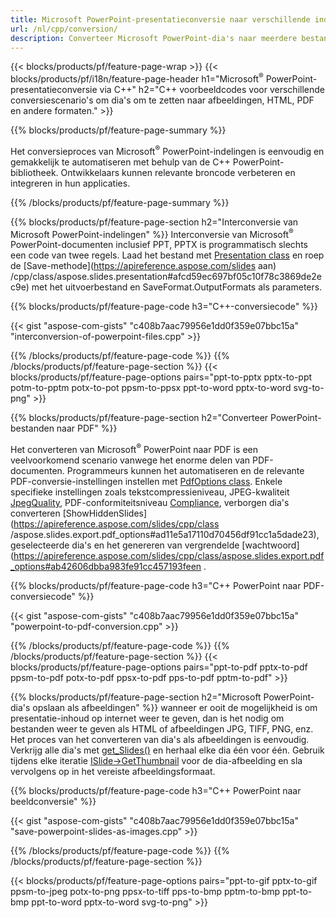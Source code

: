 ```yaml
---
title: Microsoft PowerPoint-presentatieconversie naar verschillende indelingen met C++
url: /nl/cpp/conversion/
description: Converteer Microsoft PowerPoint-dia's naar meerdere bestanden, waaronder HTML-, PDF- en afbeeldingsindelingen binnen op C++ gebaseerde toepassingen.
---
```


{{< blocks/products/pf/feature-page-wrap >}}
{{< blocks/products/pf/i18n/feature-page-header h1="Microsoft<sup>®</sup> PowerPoint-presentatieconversie via C++" h2="C++ voorbeeldcodes voor verschillende conversiescenario's om dia's om te zetten naar afbeeldingen, HTML, PDF en andere formaten." >}}

{{% blocks/products/pf/feature-page-summary %}}

Het conversieproces van Microsoft<sup>®</sup> PowerPoint-indelingen is eenvoudig en gemakkelijk te automatiseren met behulp van de C++ PowerPoint-bibliotheek. Ontwikkelaars kunnen relevante broncode verbeteren en integreren in hun applicaties. 

{{% /blocks/products/pf/feature-page-summary  %}}

{{% blocks/products/pf/feature-page-section  h2="Interconversie van Microsoft PowerPoint-indelingen" %}}
Interconversie van Microsoft<sup>®</sup> PowerPoint-documenten inclusief PPT, PPTX is programmatisch slechts een code van twee regels. Laad het bestand met [Presentation class](https://apireference.aspose.com/slides/cpp/class/aspose.slides.presentation) en roep de [Save-methode](https://apireference.aspose.com/slides aan) /cpp/class/aspose.slides.presentation#afcd59ec697bf05c10f78c3869de2ec9e) met het uitvoerbestand en SaveFormat.OutputFormats als parameters.

{{% blocks/products/pf/feature-page-code h3="C++-conversiecode" %}}

{{< gist "aspose-com-gists" "c408b7aac79956e1dd0f359e07bbc15a" "interconversion-of-powerpoint-files.cpp" >}}


{{% /blocks/products/pf/feature-page-code  %}}
{{% /blocks/products/pf/feature-page-section %}}
{{< blocks/products/pf/feature-page-options pairs="ppt-to-pptx pptx-to-ppt potm-to-pptm potx-to-pot ppsm-to-ppsx ppt-to-word pptx-to-word svg-to-png" >}}


{{% blocks/products/pf/feature-page-section  h2="Converteer PowerPoint-bestanden naar PDF" %}}

Het converteren van Microsoft<sup>®</sup> PowerPoint naar PDF is een veelvoorkomend scenario vanwege het enorme delen van PDF-documenten. Programmeurs kunnen het automatiseren en de relevante PDF-conversie-instellingen instellen met [PdfOptions class](https://apireference.aspose.com/slides/cpp/class/aspose.slides.export.pdf_options). Enkele specifieke instellingen zoals tekstcompressieniveau, JPEG-kwaliteit [JpegQuality](https://apireference.aspose.com/slides/cpp/class/aspose.slides.export.pdf_options#a6bbf3bd303430757aa85ac9e3d184861), PDF-conformiteitsniveau [Compliance](https://apireference.aspose.com/slides/cpp/class/aspose.slides.export.pdf_options#aa9dfc92dd22455248ac171c24876cb8f), verborgen dia's converteren [ShowHiddenSlides](https://apireference.aspose.com/slides/cpp/class /aspose.slides.export.pdf_options#ad11e5a17110d70456df91cc1a5dade23), geselecteerde dia's en het genereren van vergrendelde [wachtwoord](https://apireference.aspose.com/slides/cpp/class/aspose.slides.export.pdf_options#ab42606dbba983fe91cc457193feen .

{{% blocks/products/pf/feature-page-code h3="C++ PowerPoint naar PDF-conversiecode" %}}

{{< gist "aspose-com-gists" "c408b7aac79956e1dd0f359e07bbc15a" "powerpoint-to-pdf-conversion.cpp" >}}

{{% /blocks/products/pf/feature-page-code  %}}
{{% /blocks/products/pf/feature-page-section %}}
{{< blocks/products/pf/feature-page-options pairs="ppt-to-pdf pptx-to-pdf ppsm-to-pdf potx-to-pdf ppsx-to-pdf pps-to-pdf pptm-to-pdf" >}}


{{% blocks/products/pf/feature-page-section  h2="Microsoft PowerPoint-dia's opslaan als afbeeldingen" %}}
wanneer er ooit de mogelijkheid is om presentatie-inhoud op internet weer te geven, dan is het nodig om bestanden weer te geven als HTML of afbeeldingen JPG, TIFF, PNG, enz. Het proces van het converteren van dia's als afbeeldingen is eenvoudig. Verkrijg alle dia's met [get_Slides()](https://apireference.aspose.com/slides/cpp/class/aspose.slides.presentation#a9981b38f5a01d9fa5482f05b0a75974c) en herhaal elke dia één voor één. Gebruik tijdens elke iteratie [ISlide->GetThumbnail](https://apireference.aspose.com/slides/cpp/class/aspose.slides.i_slide#a7bd377d403ff886232df21351c1fe783) voor de dia-afbeelding en sla vervolgens op in het vereiste afbeeldingsformaat. 

{{% blocks/products/pf/feature-page-code h3="C++ PowerPoint naar beeldconversie" %}}

{{< gist "aspose-com-gists" "c408b7aac79956e1dd0f359e07bbc15a" "save-powerpoint-slides-as-images.cpp" >}}

{{% /blocks/products/pf/feature-page-code %}}
{{% /blocks/products/pf/feature-page-section %}}

{{< blocks/products/pf/feature-page-options pairs="ppt-to-gif pptx-to-gif ppsm-to-jpeg potx-to-png ppsx-to-tiff pps-to-bmp pptm-to-bmp ppt-to-bmp ppt-to-word pptx-to-word svg-to-png" >}}